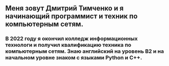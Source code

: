 
##    Меня зовут Дмитрий Тимченко и я начинающий программист и техник по компьютерным сетям.
###   В 2022 году я окончил колледж информационных технологи и получил квалификацию техника по компьютерным сетям. Знаю английский на уровень B2 и на начальном уровне знаком с языками Python и C++.
###
